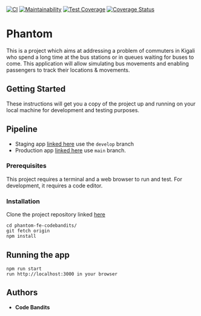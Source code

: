 [![CI](https://github.com/atlp-rwanda/phantom-fe-codebandits/actions/workflows/main.yml/badge.svg)](https://github.com/atlp-rwanda/phantom-fe-codebandits/actions/workflows/main.yml) [![Maintainability](https://api.codeclimate.com/v1/badges/7cb798731e99c7fbe56c/maintainability)](https://codeclimate.com/github/atlp-rwanda/phantom-fe-codebandits/maintainability) [![Test Coverage](https://api.codeclimate.com/v1/badges/7cb798731e99c7fbe56c/test_coverage)](https://codeclimate.com/github/atlp-rwanda/phantom-fe-codebandits/test_coverage) [![Coverage Status](https://coveralls.io/repos/github/atlp-rwanda/phantom-fe-codebandits/badge.svg?branch=ch-setup-ci-github-actions-cp-27)](https://coveralls.io/github/atlp-rwanda/phantom-fe-codebandits?branch=ch-setup-ci-github-actions-cp-27)
# Phantom

This is a project which aims at addressing a problem of commuters in Kigali who spend a long time at the bus stations or in queues waiting for buses to come. This application will allow simulating bus movements and enabling passengers to track their locations & movements.

## Getting Started

These instructions will get you a copy of the project up and running on your local machine for development and testing purposes.
## Pipeline
- Staging app [linked here](https://phantom-codebandits-staging.herokuapp.com/) use the `develop` branch
- Production app [linked here](https://phantom-codebandits-pro.herokuapp.com/) use `main` branch.

### Prerequisites

This project requires a terminal and a web browser to run and test. For development, it requires a code editor.

### Installation

Clone the project repository linked [here](https://github.com/atlp-rwanda/phantom-fe-codebandits)

```
cd phantom-fe-codebandits/
git fetch origin
npm install
```

## Running the app

```
npm run start
run http://localhost:3000 in your browser
```

## Authors

* **Code Bandits**
